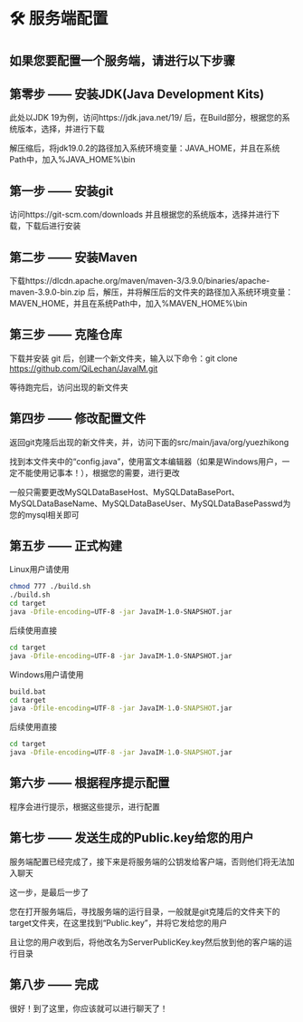 # 🛠 服务端配置

## 如果您要配置一个服务端，请进行以下步骤

## 第零步 —— 安装JDK(Java Development Kits)

此处以JDK 19为例，访问https://jdk.java.net/19/ 后，在Build部分，根据您的系统版本，选择，并进行下载

解压缩后，将jdk19.0.2的路径加入系统环境变量：JAVA\_HOME，并且在系统Path中，加入%JAVA\_HOME%\bin

## 第一步 —— 安装git

访问https://git-scm.com/downloads 并且根据您的系统版本，选择并进行下载，下载后进行安装

## 第二步 —— 安装Maven

下载https://dlcdn.apache.org/maven/maven-3/3.9.0/binaries/apache-maven-3.9.0-bin.zip 后，解压，并将解压后的文件夹的路径加入系统环境变量：MAVEN\_HOME，并且在系统Path中，加入%MAVEN\_HOME%\bin

## 第三步 —— 克隆仓库

下载并安装 git 后，创建一个新文件夹，输入以下命令：git clone https://github.com/QiLechan/JavaIM.git

等待跑完后，访问出现的新文件夹

## 第四步 —— 修改配置文件

返回git克隆后出现的新文件夹，并，访问下面的src/main/java/org/yuezhikong

找到本文件夹中的“config.java”，使用富文本编辑器（如果是Windows用户，一定不能使用记事本！），根据您的需要，进行更改

一般只需要更改MySQLDataBaseHost、MySQLDataBasePort、MySQLDataBaseName、MySQLDataBaseUser、MySQLDataBasePasswd为您的mysql相关即可

## 第五步 —— 正式构建

Linux用户请使用
```bash
chmod 777 ./build.sh
./build.sh
cd target
java -Dfile-encoding=UTF-8 -jar JavaIM-1.0-SNAPSHOT.jar
```
后续使用直接
```bash
cd target
java -Dfile-encoding=UTF-8 -jar JavaIM-1.0-SNAPSHOT.jar
```
Windows用户请使用
```cmd
build.bat
cd target
java -Dfile-encoding=UTF-8 -jar JavaIM-1.0-SNAPSHOT.jar
```
后续使用直接
```cmd
cd target
java -Dfile-encoding=UTF-8 -jar JavaIM-1.0-SNAPSHOT.jar
```

## 第六步 —— 根据程序提示配置

程序会进行提示，根据这些提示，进行配置

## 第七步 —— 发送生成的Public.key给您的用户

服务端配置已经完成了，接下来是将服务端的公钥发给客户端，否则他们将无法加入聊天

这一步，是最后一步了

您在打开服务端后，寻找服务端的运行目录，一般就是git克隆后的文件夹下的target文件夹，在这里找到“Public.key”，并将它发给您的用户

且让您的用户收到后，将他改名为ServerPublicKey.key然后放到他的客户端的运行目录

## 第八步 —— 完成

很好！到了这里，你应该就可以进行聊天了！
